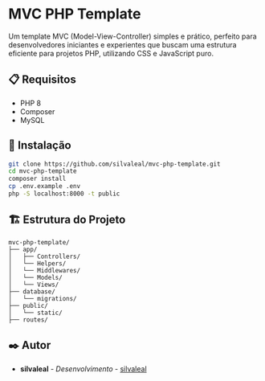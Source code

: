 # MVC PHP Template

Um template MVC (Model-View-Controller) simples e prático, perfeito para desenvolvedores iniciantes e experientes que buscam uma estrutura eficiente para projetos PHP, utilizando CSS e JavaScript puro.

## 📋 Requisitos

* PHP 8
* Composer
* MySQL

## 🚀 Instalação

```bash
git clone https://github.com/silvaleal/mvc-php-template.git
cd mvc-php-template
composer install
cp .env.example .env
php -S localhost:8000 -t public
```

## 🏗️ Estrutura do Projeto

```
mvc-php-template/
├── app/
│   ├── Controllers/
│   └── Helpers/
│   └── Middlewares/
│   └── Models/
│   └── Views/
├── database/
│   └── migrations/
├── public/
│   └── static/
├── routes/
```

## ✒️ Autor

* **silvaleal** - *Desenvolvimento* - [silvaleal](https://github.com/silvaleal)
